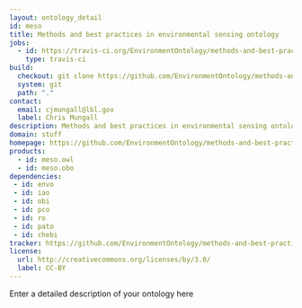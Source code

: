 ```yaml
---
layout: ontology_detail
id: meso
title: Methods and best practices in environmental sensing ontology
jobs:
  - id: https://travis-ci.org/EnvironmentOntology/methods-and-best-practices-in-environmental-sensing-ontology
    type: travis-ci
build:
  checkout: git clone https://github.com/EnvironmentOntology/methods-and-best-practices-in-environmental-sensing-ontology.git
  system: git
  path: "."
contact:
  email: cjmungall@lbl.gov
  label: Chris Mungall
description: Methods and best practices in environmental sensing ontology is an ontology...
domain: stuff
homepage: https://github.com/EnvironmentOntology/methods-and-best-practices-in-environmental-sensing-ontology
products:
  - id: meso.owl
  - id: meso.obo
dependencies:
 - id: envo
 - id: iao
 - id: obi
 - id: pco
 - id: ro
 - id: pato
 - id: chebi
tracker: https://github.com/EnvironmentOntology/methods-and-best-practices-in-environmental-sensing-ontology/issues
license:
  url: http://creativecommons.org/licenses/by/3.0/
  label: CC-BY
---
```


Enter a detailed description of your ontology here
